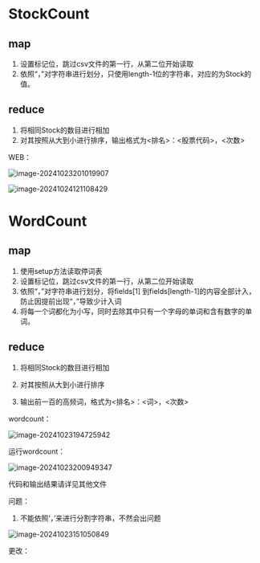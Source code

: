 # StockCount

## map

1. 设置标记位，跳过csv文件的第一行，从第二位开始读取
2. 依照“，”对字符串进行划分，只使用length-1位的字符串，对应的为Stock的值。

## reduce

1. 将相同Stock的数目进行相加
2. 对其按照从大到小进行排序，输出格式为<排名>：<股票代码>，<次数>

WEB：

![image-20241023201019907](C:\Users\Annian\AppData\Roaming\Typora\typora-user-images\image-20241023201019907.png)

![image-20241024121108429](C:\Users\Annian\AppData\Roaming\Typora\typora-user-images\image-20241024121108429.png)



# WordCount

## map

1. 使用setup方法读取停词表
2. 设置标记位，跳过csv文件的第一行，从第二位开始读取
3. 依照“，”对字符串进行划分，将fields[1] 到fields[length-1]的内容全部计入，防止因提前出现“，”导致少计入词
4. 将每一个词都化为小写，同时去除其中只有一个字母的单词和含有数字的单词。

## reduce

1. 将相同Stock的数目进行相加

2. 对其按照从大到小进行排序

3. 输出前一百的高频词，格式为<排名>：<词>，<次数>

   



wordcount：

![image-20241023194725942](C:\Users\Annian\AppData\Roaming\Typora\typora-user-images\image-20241023194725942.png)

运行wordcount：

![image-20241023200949347](C:\Users\Annian\AppData\Roaming\Typora\typora-user-images\image-20241023200949347.png)



代码和输出结果请详见其他文件



















































问题：

1. 不能依照‘，’来进行分割字符串，不然会出问题

![image-20241023151050849](C:\Users\Annian\AppData\Roaming\Typora\typora-user-images\image-20241023151050849.png)

更改：

